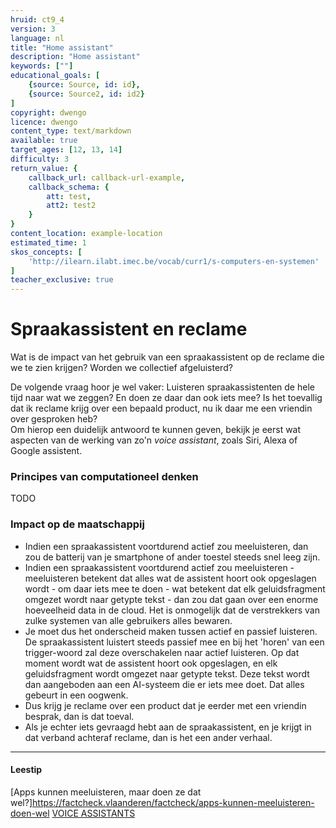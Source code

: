 ```yaml
---
hruid: ct9_4
version: 3
language: nl
title: "Home assistant"
description: "Home assistant"
keywords: [""]
educational_goals: [
    {source: Source, id: id}, 
    {source: Source2, id: id2}
]
copyright: dwengo
licence: dwengo
content_type: text/markdown
available: true
target_ages: [12, 13, 14]
difficulty: 3
return_value: {
    callback_url: callback-url-example,
    callback_schema: {
        att: test,
        att2: test2
    }
}
content_location: example-location
estimated_time: 1
skos_concepts: [
    'http://ilearn.ilabt.imec.be/vocab/curr1/s-computers-en-systemen'
]
teacher_exclusive: true
---
```

# Spraakassistent en reclame

Wat is de impact van het gebruik van een spraakassistent op de reclame die we te zien krijgen? Worden we collectief afgeluisterd?

De volgende vraag hoor je wel vaker: Luisteren spraakassistenten de hele tijd naar wat we zeggen? En doen ze daar dan ook iets mee? Is het toevallig dat ik reclame krijg over een bepaald product, nu ik daar me een vriendin over gesproken heb?<br>
Om hierop een duidelijk antwoord te kunnen geven, bekijk je eerst wat aspecten van de werking van zo'n *voice assistant*, zoals Siri, Alexa of Google assistent.   

### Principes van computationeel denken
TODO



### Impact op de maatschappij

-  Indien een spraakassistent voortdurend actief zou meeluisteren, dan zou de batterij van je smartphone of ander toestel steeds snel leeg zijn.
-  Indien een spraakassistent voortdurend actief zou meeluisteren - meeluisteren betekent dat alles wat de assistent hoort ook opgeslagen wordt - om daar iets mee te doen - wat betekent dat elk geluidsfragment omgezet wordt naar getypte tekst - dan zou dat gaan over een enorme hoeveelheid data in de cloud. Het is onmogelijk dat de verstrekkers van zulke systemen van alle gebruikers alles bewaren.
-  Je moet dus het onderscheid maken tussen actief en passief luisteren. De spraakassistent luistert steeds passief mee en bij het 'horen' van een trigger-woord zal deze overschakelen naar actief luisteren. Op dat moment wordt wat de assistent hoort ook opgeslagen, en elk geluidsfragment wordt omgezet naar getypte tekst. Deze tekst wordt dan aangeboden aan een AI-systeem die er iets mee doet. Dat alles gebeurt in een oogwenk.
-  Dus krijg je reclame over een product dat je eerder met een vriendin besprak, dan is dat toeval.
-  Als je echter iets gevraagd hebt aan de spraakassistent, en je krijgt in dat verband achteraf reclame, dan is het een ander verhaal. 
-------------------------
#### Leestip

[Apps kunnen meeluisteren, maar doen ze dat wel?]https://factcheck.vlaanderen/factcheck/apps-kunnen-meeluisteren-doen-wel
[VOICE ASSISTANTS](https://data-en-maatschappij.ai/publicaties/brainfood-databescherming-en-voice-assistants-1)
